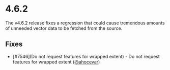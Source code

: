 # 4.6.2

The v4.6.2 release fixes a regression that could cause tremendous amounts of unneeded vector data to be fetched from the source.

## Fixes

 * [#7546](Do not request features for wrapped extent) - Do not request features for wrapped extent ([@ahocevar](https://github.com/ahocevar))
